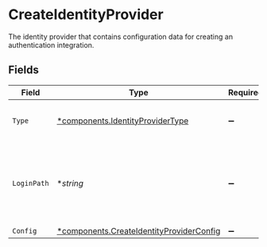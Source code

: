 # CreateIdentityProvider

The identity provider that contains configuration data for creating an authentication integration.


## Fields

| Field                                                                                               | Type                                                                                                | Required                                                                                            | Description                                                                                         | Example                                                                                             |
| --------------------------------------------------------------------------------------------------- | --------------------------------------------------------------------------------------------------- | --------------------------------------------------------------------------------------------------- | --------------------------------------------------------------------------------------------------- | --------------------------------------------------------------------------------------------------- |
| `Type`                                                                                              | [*components.IdentityProviderType](../../models/components/identityprovidertype.md)                 | :heavy_minus_sign:                                                                                  | Specifies the type of identity provider.                                                            | oidc                                                                                                |
| `LoginPath`                                                                                         | **string*                                                                                           | :heavy_minus_sign:                                                                                  | The path used for initiating login requests with the identity provider.                             | myapp                                                                                               |
| `Config`                                                                                            | [*components.CreateIdentityProviderConfig](../../models/components/createidentityproviderconfig.md) | :heavy_minus_sign:                                                                                  | N/A                                                                                                 |                                                                                                     |